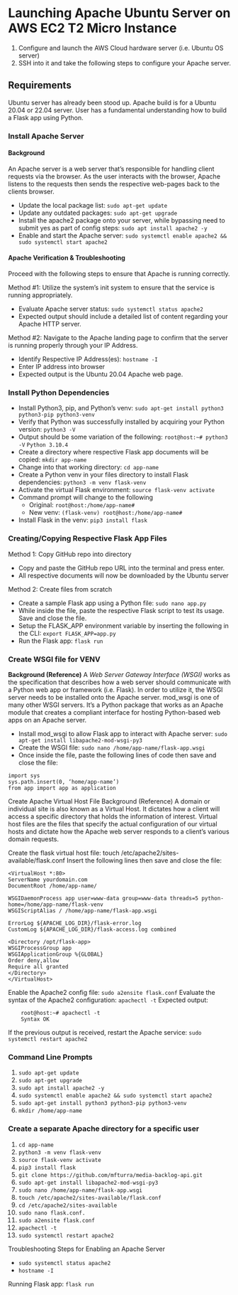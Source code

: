 # Launching Apache Ubuntu Server on AWS EC2 T2 Micro Instance
1. Configure and launch the AWS Cloud hardware server (i.e. Ubuntu OS server)
2. SSH into it and take the following steps to configure your Apache server.

## Requirements
Ubuntu server has already been stood up.
Apache build is for a Ubuntu 20.04 or 22.04 server.
User has a fundamental understanding how to build a Flask app using Python.

### Install Apache Server
#### Background
An Apache server is a web server that’s responsible for handling client requests via the browser. As the user interacts with the browser, Apache listens to the requests then sends the respective web-pages back to the clients browser.

* Update the local package list: `sudo apt-get update`
* Update any outdated packages: `sudo apt-get upgrade`
* Install the apache2 package onto your server, while bypassing need to submit yes as part of config steps: `sudo apt install apache2 -y`
* Enable and start the Apache server: `sudo systemctl enable apache2 && sudo systemctl start apache2`

#### Apache Verification & Troubleshooting
Proceed with the following steps to ensure that Apache is running correctly.

Method #1: Utilize the system’s init system to ensure that the service is running appropriately.
* Evaluate Apache server status: `sudo systemctl status apache2`
* Expected output should include a detailed list of content regarding your Apache HTTP server.

Method #2: Navigate to the Apache landing page to confirm that the server is running properly through your IP Address.
* Identify Respective IP Address(es): `hostname -I`
* Enter IP address into browser
* Expected output is the Ubuntu 20.04 Apache web page.

### Install Python Dependencies
* Install Python3, pip, and Python’s venv: `sudo apt-get install python3 python3-pip python3-venv`
* Verify that Python was successfully installed by acquiring your Python version: `python3 -V`
* Output should be some variation of the following: 
`root@host:~# python3 -V`
`Python 3.10.4`
* Create a directory where respective Flask app documents will be copied: `mkdir app-name`
* Change into that working directory: `cd app-name`
* Create a Python venv in your files directory to install Flask dependencies: `python3 -m venv flask-venv`
* Activate the virtual Flask environment: `source flask-venv activate`
* Command prompt will change to the following
    * Original: `root@host:/home/app-name#`
    * New venv: `(flask-venv) root@host:/home/app-name#`
* Install Flask in the venv: `pip3 install flask`

### Creating/Copying Respective Flask App Files
Method 1: Copy GitHub repo into directory
* Copy and paste the GitHub repo URL into the terminal and press enter.
* All respective documents will now be downloaded by the Ubuntu server

Method 2: Create files from scratch
* Create a sample Flask app using a Python file: `sudo nano app.py`
* While inside the file, paste the respective Flask script to test its usage. Save and close the file.
* Setup the FLASK_APP environment variable by inserting the following in the CLI: `export FLASK_APP=app.py`
* Run the Flask app: `flask run`

### Create WSGI file for VENV
**Background (Reference)**
A _Web Server Gateway Interface (WSGI)_ works as the specification that describes how a web server should communicate with a Python web app or framework (i.e. Flask). In order to utilize it, the WSGI server needs to be installed onto the Apache server. mod_wsgi is one of many other WSGI servers. It’s a Python package that works as an Apache module that creates a compliant interface for hosting Python-based web apps on an Apache server.
* Install mod_wsgi to allow Flask app to interact with Apache server: `sudo apt-get install libapache2-mod-wsgi-py3`
* Create the WSGI file: `sudo nano /home/app-name/flask-app.wsgi`
* Once inside the file, paste the following lines of code then save and close the file:
```
import sys
sys.path.insert(0, ‘home/app-name’)
from app import app as application
```

Create Apache Virtual Host File
Background (Reference)
A domain or individual site is also known as a Virtual Host. It dictates how a client will access a specific directory that holds the information of interest. Virtual host files are the files that specify the actual configuration of our virtual hosts and dictate how the Apache web server responds to a client’s various domain requests. 

Create the flask virtual host file: touch /etc/apache2/sites-available/flask.conf
Insert the following lines then save and close the file:
```
<VirtualHost *:80>
ServerName yourdomain.com
DocumentRoot /home/app-name/

WSGIDaemonProcess app user=www-data group=www-data threads=5 python-home=/home/app-name/flask-venv
WSGIScriptAlias / /home/app-name/flask-app.wsgi

ErrorLog ${APACHE_LOG_DIR}/flask-error.log
CustomLog ${APACHE_LOG_DIR}/flask-access.log combined

<Directory /opt/flask-app>
WSGIProcessGroup app
WSGIApplicationGroup %{GLOBAL}
Order deny,allow
Require all granted
</Directory>
</VirtualHost>
```
Enable the Apache2 config file: `sudo a2ensite flask.conf`
Evaluate the syntax of the Apache2 configuration: `apachectl -t`
Expected output: 
```
    root@host:~# apachectl -t
    Syntax OK
```
If the previous output is received, restart the Apache service: `sudo systemctl restart apache2`

### Command Line Prompts
1. `sudo apt-get update`
2. `sudo apt-get upgrade`
3. `sudo apt install apache2 -y`
4. `sudo systemctl enable apache2 && sudo systemctl start apache2`
5. `sudo apt-get install python3 python3-pip python3-venv`
6. `mkdir /home/app-name`

### Create a separate Apache directory for a specific user
1. `cd app-name`
2. `python3 -m venv flask-venv`
3. `source flask-venv activate`
4. `pip3 install flask`
5. `git clone https://github.com/mfturra/media-backlog-api.git`
6. `sudo apt-get install libapache2-mod-wsgi-py3`
7. `sudo nano /home/app-name/flask-app.wsgi`
8. `touch /etc/apache2/sites-available/flask.conf`
9. `cd /etc/apache2/sites-available`
10. `sudo nano flask.conf.`
11. `sudo a2ensite flask.conf`
12. `apachectl -t`
13. `sudo systemctl restart apache2`    

Troubleshooting Steps for Enabling an Apache Server
* `sudo systemctl status apache2`
* `hostname -I`

Running Flask app: `flask run`
